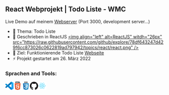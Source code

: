 ## React Webprojekt | Todo Liste - WMC

Live Demo auf meinem [Webserver](http://45.93.249.217:3000/) (Port 3000, development server...)

- 🔭 Thema: Todo Liste
- 🌱 Geschrieben in ReactJS [<img align="left" alt=ReactJS" witdh="26px" src="https://raw.githubusercontent.com/github/explore/78df643247d429f6cc873026c0622819ad797942/topics/react/react.png" />](https://developer.mozilla.org/en-US/docs/Web/HTML) 
- 🥅 Ziel: Funktionierende Todo Liste [Webseite](http://45.93.249.217:3000/) 
- ⚡ Projekt gestartet am 26. März 2022

### Sprachen and Tools:

[<img align="left" alt="Visual Studio Code" width="26px" src="https://raw.githubusercontent.com/github/explore/80688e429a7d4ef2fca1e82350fe8e3517d3494d/topics/visual-studio-code/visual-studio-code.png" />](https://code.visualstudio.com/)
[<img align="left" alt="HTML5" width="26px" src="https://raw.githubusercontent.com/github/explore/80688e429a7d4ef2fca1e82350fe8e3517d3494d/topics/html/html.png" />](https://developer.mozilla.org/en-US/docs/Web/HTML)
[<img align="left" alt="CSS3" width="26px" src="https://raw.githubusercontent.com/github/explore/80688e429a7d4ef2fca1e82350fe8e3517d3494d/topics/css/css.png" />](https://developer.mozilla.org/en-US/docs/Web/CSS)
[<img align="left" alt="GitHub" width="26px" src="https://raw.githubusercontent.com/github/explore/78df643247d429f6cc873026c0622819ad797942/topics/github/github.png" />](https://github.com/)
[<img align="left" alt="ReactJS" width="26px" src="https://raw.githubusercontent.com/github/explore/78df643247d429f6cc873026c0622819ad797942/topics/react/react.png" />](https://reactjs.org/)

<br />
<br />